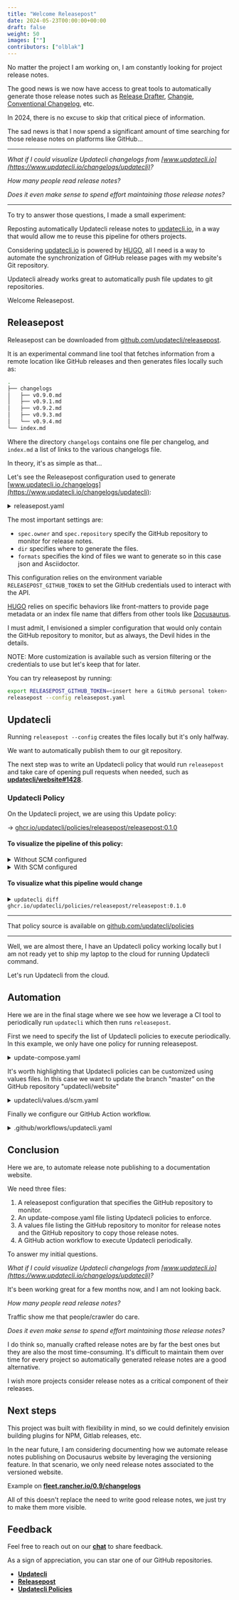 ```yaml
---
title: "Welcome Releasepost"
date: 2024-05-23T00:00:00+00:00
draft: false
weight: 50
images: [""]
contributors: ["olblak"]
---
```


No matter the project I am working on, I am constantly looking for project release notes.

The good news is we now have access to great tools to automatically generate those release notes such as [Release Drafter](https://github.com/release-drafter/release-drafter), [Changie](https://github.com/miniscruff/changie), [Conventional Changelog](https://github.com/conventional-changelog/conventional-changelog), etc.

In 2024, there is no excuse to skip that critical piece of information.

The sad news is that I now spend a significant amount of time searching for those release notes on platforms like GitHub...

---

_What if I could visualize Updatecli changelogs from [www.updatecli.io](https://www.updatecli.io/changelogs/updatecli)?_

_How many people read release notes?_

_Does it even make sense to spend effort maintaining those release notes?_

---

To try to answer those questions, I made a small experiment:

Reposting automatically Updatecli release notes to [updatecli.io](https://updatecli.io/changelogs/updatecli), in a way that would allow me to reuse this pipeline for others projects.

Considering [updatecli.io](https://www.updatecli.io) is powered by [HUGO](https://gohugo.io), all I need is a way to automate the synchronization of GitHub release pages with my website's Git repository.

Updatecli already works great to automatically push file updates to git repositories.

Welcome Releasepost.

## Releasepost

Releasepost can be downloaded from [github.com/updatecli/releasepost](https://github.com/updatecli/releasepost/releases).

It is an experimental command line tool that fetches information from a remote location like GitHub releases and then generates files locally such as:

```bash
.
├── changelogs
│   ├── v0.9.0.md
│   ├── v0.9.1.md
│   ├── v0.9.2.md
│   ├── v0.9.3.md
│   └── v0.9.4.md
└── index.md
```

Where the directory `changelogs` contains one file per changelog, and `index.md` a list of links to the various changelogs file.

In theory, it's as simple as that...

Let's see the Releasepost configuration used to generate [www.updatecli.io./changelogs](https://www.updatecli.io/changelogs/updatecli):

<details><summary>releasepost.yaml</summary>

```yaml
changelogs:
  - kind: github
    dir: content/en/changelogs/updatecli
    formats:
      - extension: asciidoc
        frontmatters: |
          ---
          title: "{{ .Changelog.Name }}"
          date: {{ .Changelog.PublishedAt }}
          ---
        indexfilename: _index
        indexfrontmatters: |
          ---
          title: "Changelogs"
          ---
      - extension: json
        indexfilename: _index
    spec:
      owner: updatecli
      repository: updatecli
```

sourced from <a href="https://github.com/updatecli/website/tree/master/.releasepost.yaml">releasepost.yaml</a>
</details>

The most important settings are:

* `spec.owner` and `spec.repository` specify the GitHub repository to monitor for release notes.
* `dir` specifies where to generate the files.
* `formats` specifies the kind of files we want to generate so in this case json and Asciidoctor.

This configuration relies on the environment variable `RELEASEPOST_GITHUB_TOKEN` to set the GitHub credentials used to interact with the API.

[HUGO](https://gohugo.io) relies on specific behaviors like front-matters to provide page metadata or an index file name that differs from other tools like [Docusaurus](https://docusaurus.io/).

I must admit, I envisioned a simpler configuration that would only contain the GitHub repository to monitor, but as always, the Devil hides in the details.

NOTE: More customization is available such as version filtering or the credentials to use but let's keep that for later.

You can try releasepost by running:

```bash
export RELEASEPOST_GITHUB_TOKEN=<insert here a GitHub personal token>
releasepost --config releasepost.yaml
```

## Updatecli

Running `releasepost --config` creates the files locally but it's only halfway.

We want to automatically publish them to our git repository.

The next step was to write an Updatecli policy that would run `releasepost` and take care of opening pull requests when needed, such as [**updatecli/website#1428**](https://github.com/updatecli/website/pull/1428).

### Updatecli Policy

On the Updatecli project, we are using this Update policy:

->  [ghcr.io/updatecli/policies/releasepost/releasepost:0.1.0](https://github.com/updatecli/policies/pkgs/container/policies%2Freleasepost%2Freleasepost)

#### To visualize the pipeline of this policy:

<details><summary>Without SCM configured</summary>

```bash
$ updatecli manifest show ghcr.io/updatecli/policies/releasepost/releasepost:0.1.0

+++++++++++
+ PREPARE +
+++++++++++

Loading Pipeline "/tmp/updatecli/store/6a8e68ae473a5dafa270650cd74fd296e61abaf4820daf4b50e0e21c8649b710/updatecli.d/default.tpl"

SCM repository retrieved: 0


++++++++++++++++++
+ AUTO DISCOVERY +
++++++++++++++++++



++++++++++++++++++++++++++++++++++
+ DOCS: SYNCHRONIZE RELEASE NOTE +
++++++++++++++++++++++++++++++++++

name: 'docs: synchronize release note'
pipelineid: releasepost
targets:
    default:
        name: synchronize release notes
        kind: shell
        spec:
            changedif:
                kind: exitcode
                spec:
                    failure: 2
                    success: 1
                    warning: 0
            command: releasepost --dry-run="$DRY_RUN" --config .releasepost.yaml
            environments:
                - name: GITHUB_TOKEN
                - name: RELEASEPOST_GITHUB_TOKEN
                - name: PATH
version: 0.77.0
```

</details>

<details><summary>With SCM configured</summary>

<details><summary>updatecli/values.d/scm.yaml</summary>

```yaml
scm:
  enabled: true
  user: updatecli-bot
  email: updatecli-bot@updatecli.io
  owner: updatecli
  repository: website
  username: "updatecli-bot"
  branch: master
```

sourced from <a href="https://github.com/updatecli/website/tree/master/updatecli/values.d/scm.yaml">github.com/updatecli/website/updatecli/values.d/scm.yaml</a>

</details>

```bash
updatecli manifest show --values updatecli/values.d/scm.yaml ghcr.io/updatecli/policies/releasepost/releasepost:0.1.0


+++++++++++
+ PREPARE +
+++++++++++

Loading Pipeline "/tmp/updatecli/store/6a8e68ae473a5dafa270650cd74fd296e61abaf4820daf4b50e0e21c8649b710/updatecli.d/default.tpl"

SCM repository retrieved: 1


++++++++++++++++++
+ AUTO DISCOVERY +
++++++++++++++++++



++++++++++++++++++++++++++++++++++
+ DOCS: SYNCHRONIZE RELEASE NOTE +
++++++++++++++++++++++++++++++++++

name: 'docs: synchronize release note'
pipelineid: releasepost
actions:
    default:
        kind: github/pullrequest
        spec:
            automerge: false
            labels:
                - documentation
        scmid: default
scms:
    default:
        kind: github
        spec:
            branch: master
            email: updatecli-bot@updatecli.io
            owner: updatecli
            repository: website
            token: ghp_xxx
            user: updatecli-bot
            username: updatecli-bot
        disabled: false
targets:
    default:
        name: synchronize release notes
        kind: shell
        spec:
            changedif:
                kind: exitcode
                spec:
                    failure: 2
                    success: 1
                    warning: 0
            command: releasepost --dry-run="$DRY_RUN" --config .releasepost.yaml
            environments:
                - name: GITHUB_TOKEN
                - name: RELEASEPOST_GITHUB_TOKEN
                - name: PATH
        scmid: default
version: 0.77.0
```

</details>

#### To visualize what this pipeline would change

<details><summary><code>updatecli diff ghcr.io/updatecli/policies/releasepost/releasepost:0.1.0</code></summary>

Please note that to make the following output smaller, the Releasepost configuration was modified to monitor the GitHub repository `updatecli/udash` which contains far less releases than `updatecli/updatecli`

```bash
+++++++++++
+ PREPARE +
+++++++++++

Loading Pipeline "/tmp/updatecli/store/6a8e68ae473a5dafa270650cd74fd296e61abaf4820daf4b50e0e21c8649b710/updatecli.d/default.tpl"

SCM repository retrieved: 0


++++++++++++++++++
+ AUTO DISCOVERY +
++++++++++++++++++



++++++++++++
+ PIPELINE +
++++++++++++



##################################
# DOCS: SYNCHRONIZE RELEASE NOTE #
##################################


TARGETS
========

default
-------

**Dry Run enabled**

The shell 🐚 command "/bin/sh /tmp/updatecli/bin/be57548ac59ed9a80520b8dd8275573480aa383875ea4597afc606297a890735.sh" ran successfully with the following output:
----
Running releasepost
Dry run mode enabled, no changelog will be saved to disk
Searching releases
GitHub Api credit used 1, remaining 4141 (reset at 2024-05-21T14:08:48Z)6 releases foundRelease found: v0.4.1
Looking for release information related to version v0.4.1 from updatecli/udash
Looking for release assets related to version v0.4.1 from updatecli/udash
GitHub Api credit used 1, remaining 4139 (reset at 2024-05-21T14:08:48Z)GitHub Api credit used 1, remaining 4138 (reset at 2024-05-21T14:08:48Z)GitHub Api credit used 1, remaining 4137 (reset at 2024-05-21T14:08:48Z)GitHub Api credit used 1, remaining 4136 (reset at 2024-05-21T14:08:48Z)GitHub Api credit used 1, remaining 4135 (reset at 2024-05-21T14:08:48Z)GitHub Api credit used 1, remaining 4134 (reset at 2024-05-21T14:08:48Z)GitHub Api credit used 1, remaining 4133 (reset at 2024-05-21T14:08:48Z)GitHub Api credit used 1, remaining 4132 (reset at 2024-05-21T14:08:48Z)    => found 15 assets
Release found: v0.4.0
Looking for release information related to version v0.4.0 from updatecli/udash
Looking for release assets related to version v0.4.0 from updatecli/udash
GitHub Api credit used 1, remaining 4130 (reset at 2024-05-21T14:08:48Z)GitHub Api credit used 1, remaining 4129 (reset at 2024-05-21T14:08:48Z)GitHub Api credit used 1, remaining 4128 (reset at 2024-05-21T14:08:48Z)GitHub Api credit used 1, remaining 4127 (reset at 2024-05-21T14:08:48Z)GitHub Api credit used 1, remaining 4126 (reset at 2024-05-21T14:08:48Z)GitHub Api credit used 1, remaining 4125 (reset at 2024-05-21T14:08:48Z)GitHub Api credit used 1, remaining 4124 (reset at 2024-05-21T14:08:48Z)GitHub Api credit used 1, remaining 4123 (reset at 2024-05-21T14:08:48Z)    => found 15 assets
Release found: v0.3.0
Looking for release information related to version v0.3.0 from updatecli/udash
Looking for release assets related to version v0.3.0 from updatecli/udash
GitHub Api credit used 1, remaining 4121 (reset at 2024-05-21T14:08:48Z)GitHub Api credit used 1, remaining 4120 (reset at 2024-05-21T14:08:48Z)GitHub Api credit used 1, remaining 4119 (reset at 2024-05-21T14:08:48Z)GitHub Api credit used 1, remaining 4118 (reset at 2024-05-21T14:08:48Z)GitHub Api credit used 1, remaining 4117 (reset at 2024-05-21T14:08:48Z)GitHub Api credit used 1, remaining 4116 (reset at 2024-05-21T14:08:48Z)GitHub Api credit used 1, remaining 4115 (reset at 2024-05-21T14:08:48Z)GitHub Api credit used 1, remaining 4114 (reset at 2024-05-21T14:08:48Z)    => found 15 assets
Release found: v0.2.0
Looking for release information related to version v0.2.0 from updatecli/udash
Looking for release assets related to version v0.2.0 from updatecli/udash
GitHub Api credit used 1, remaining 4112 (reset at 2024-05-21T14:08:48Z)GitHub Api credit used 1, remaining 4111 (reset at 2024-05-21T14:08:48Z)GitHub Api credit used 1, remaining 4110 (reset at 2024-05-21T14:08:48Z)GitHub Api credit used 1, remaining 4109 (reset at 2024-05-21T14:08:48Z)GitHub Api credit used 1, remaining 4108 (reset at 2024-05-21T14:08:48Z)GitHub Api credit used 1, remaining 4107 (reset at 2024-05-21T14:08:48Z)GitHub Api credit used 1, remaining 4106 (reset at 2024-05-21T14:08:48Z)GitHub Api credit used 1, remaining 4105 (reset at 2024-05-21T14:08:48Z)    => found 15 assets
Release found: v0.1.1
Looking for release information related to version v0.1.1 from updatecli/udash
Looking for release assets related to version v0.1.1 from updatecli/udash
GitHub Api credit used 1, remaining 4103 (reset at 2024-05-21T14:08:48Z)GitHub Api credit used 1, remaining 4102 (reset at 2024-05-21T14:08:48Z)GitHub Api credit used 1, remaining 4101 (reset at 2024-05-21T14:08:48Z)GitHub Api credit used 1, remaining 4100 (reset at 2024-05-21T14:08:48Z)GitHub Api credit used 1, remaining 4099 (reset at 2024-05-21T14:08:48Z)GitHub Api credit used 1, remaining 4098 (reset at 2024-05-21T14:08:48Z)GitHub Api credit used 1, remaining 4097 (reset at 2024-05-21T14:08:48Z)GitHub Api credit used 1, remaining 4096 (reset at 2024-05-21T14:08:48Z)    => found 15 assets
Release found: v0.1.0
Looking for release information related to version v0.1.0 from updatecli/udash
Looking for release assets related to version v0.1.0 from updatecli/udash
GitHub Api credit used 1, remaining 4094 (reset at 2024-05-21T14:08:48Z)GitHub Api credit used 1, remaining 4093 (reset at 2024-05-21T14:08:48Z)GitHub Api credit used 1, remaining 4092 (reset at 2024-05-21T14:08:48Z)    => found 6 assets
Generating changelogs
Generating index


Cleaning
Untracked files detected:
    * content/en/changelogs/updatecli/changelogs/v0.0.1.adoc

Result
    * content/en/changelogs/updatecli/changelogs/v0.4.1.adoc (created)
    * content/en/changelogs/updatecli/changelogs/v0.4.1.json (created)
    * content/en/changelogs/updatecli/changelogs/v0.4.0.adoc (modified)
    * content/en/changelogs/updatecli/changelogs/v0.4.0.json (modified)
    * content/en/changelogs/updatecli/changelogs/v0.3.0.adoc (modified)
    * content/en/changelogs/updatecli/changelogs/v0.3.0.json (modified)
    * content/en/changelogs/updatecli/changelogs/v0.2.0.adoc (modified)
    * content/en/changelogs/updatecli/changelogs/v0.2.0.json (modified)
    * content/en/changelogs/updatecli/changelogs/v0.1.1.adoc (modified)
    * content/en/changelogs/updatecli/changelogs/v0.1.1.json (modified)
    * content/en/changelogs/updatecli/changelogs/v0.1.0.adoc (modified)
    * content/en/changelogs/updatecli/changelogs/v0.1.0.json (modified)
    * content/en/changelogs/updatecli/_index.adoc (modified)
    * content/en/changelogs/updatecli/_index.json (modified)

----
⚠ - ran shell command "releasepost --dry-run=\"$DRY_RUN\" --config .releasepost.yaml"


ACTIONS
========


=============================

REPORTS:



⚠ docs: synchronize release note:
    Target:
        ⚠ [default] synchronize release notes


Run Summary
===========
Pipeline(s) run:
  * Changed:    1
  * Failed: 0
  * Skipped:    0
  * Succeeded:  0
  * Total:  1

```

</details>

---

That policy source is available on [github.com/updatecli/policies](https://github.com/updatecli/policies/tree/main/updatecli/policies/releasepost/releasepost)

---

Well, we are almost there, I have an Updatecli policy working locally but I am not ready yet to ship my laptop to the cloud for running Updatecli command.

Let's run Updatecli from the cloud.

## Automation

Here we are in the final stage where we see how we leverage a CI tool to periodically run `updatecli` which then runs `releasepost`.

First we need to specify the list of Updatecli policies to execute periodically.
In this example, we only have one policy for running releasepost.

<details><summary>update-compose.yaml</summary>

```yaml
policies:
  - name: Trigger releasepost
    policy: ghcr.io/updatecli/policies/releasepost/releasepost:0.1.0
    values:
      - updatecli/values.d/scm.yaml
```

sourced from <a href="https://github.com/updatecli/website/tree/master/update-compose.weekly.yaml">github.com/updatecli/website/update-compose.weekly.yaml</a>

</details>

It's worth highlighting that Updatecli policies can be customized using values files.
In this case we want to update the branch "master" on the GitHub repository "updatecli/website"

<details><summary>updatecli/values.d/scm.yaml</summary>

```yaml
scm:
  enabled: true
  user: updatecli-bot
  email: updatecli-bot@updatecli.io
  owner: updatecli
  repository: website
  username: "updatecli-bot"
  branch: master
```

sourced from <a href="https://github.com/updatecli/website/tree/master/updatecli/values.d/scm.yaml">updatecli/values.d/scm.yaml</a>

</details>

Finally we configure our GitHub Action workflow.

<details><summary>.github/workflows/updatecli.yaml</summary>

```yaml
---
name: Updatecli
on:
  workflow_dispatch:
  schedule:
    # * is a special character in YAML so you have to quote this string
    # Run at 12:00 every Thursday
    - cron: '0 12 * * 4'
jobs:
  updatecli:
    if: github.ref == 'refs/heads/master'
    runs-on: ubuntu-latest
    steps:
      - name: "Checkout"
        uses: "actions/checkout@v4"

      - name: "Install Updatecli"
        uses: "updatecli/updatecli-action@v2"

      # releasepost is required by the Updatecli
      #   * policy ghcr.io/updatecli/policies/releasepost/releasepost
      - name: "Install Releasepost"
        uses: "updatecli/releasepost-action@main"

      - name: "Run updatecli"
        run: "updatecli compose apply --file update-compose.weekly.yaml"
        env:
          GITHUB_ACTOR: ${{ github.actor }}
          ## Used by Updatecli to interact with GitHub api
          GITHUB_TOKEN: ${{ secrets.GITHUB_TOKEN }}
          ## Used by Releasepost to interact with GitHub api
          RELEASEPOST_GITHUB_TOKEN: ${{ secrets.GITHUB_TOKEN }}
```

sourced from <a href="https://github.com/updatecli/website/tree/master/.github/workflows/updatecli.weekly.yaml">github.com/updatecli/website/.github/workflows/updatecli.weekly.yaml</a>

</details>

## Conclusion

Here we are, to automate release note publishing to a documentation website.

We need three files:

1. A releasepost configuration that specifies the GitHub repository to monitor.
2. An update-compose.yaml file listing Updatecli policies to enforce.
3. A values file listing the GitHub repository to monitor for release notes and the GitHub repository to copy those release notes.
4. A GitHub action workflow to execute Updatecli periodically.

To answer my initial questions.

_What if I could visualize Updatecli changelogs from [www.updatecli.io](https://www.updatecli.io/changelogs/updatecli)?_

It's been working great for a few months now, and I am not looking back.

_How many people read release notes?_

Traffic show me that people/crawler do care.

_Does it even make sense to spend effort maintaining those release notes?_

I do think so, manually crafted release notes are by far the best ones but they are also the most time-consuming. It's difficult to maintain them over time for every project so automatically generated release notes are a good alternative.

I wish more projects consider release notes as a critical component of their releases.

## Next steps

This project was built with flexibility in mind, so we could definitely envision building plugins for NPM, Gitlab releases, etc.

In the near future, I am considering documenting how we automate release notes publishing on Docusaurus website by leveraging the versioning feature.
In that scenario, we only need release notes associated to the versioned website.

Example on [**fleet.rancher.io/0.9/changelogs**](https://fleet.rancher.io/0.9/changelogs/)

All of this doesn't replace the need to write good release notes, we just try to make them more visible.

## Feedback

Feel free to reach out on our [**chat**](https://gitter.im/Updatecli/community?utm_source=share-link&utm_medium=link&utm_campaign=share-link) to share feedback.

As a sign of appreciation, you can star one of our GitHub repositories.

* [**Updatecli**](https://github.com/updatecli/updatecli)
* [**Releasepost**](https://github.com/updatecli/releasepost)
* [**Updatecli Policies**](https://github.com/updatecli/policies)
